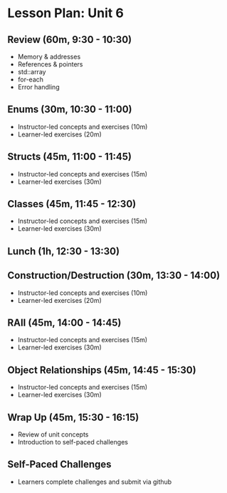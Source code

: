 # Lesson Plan: Unit 6

## Review (60m, 9:30 - 10:30)
- Memory & addresses
- References & pointers
- std::array
- for-each
- Error handling

## Enums (30m, 10:30 - 11:00)
- Instructor-led concepts and exercises (10m)
- Learner-led exercises (20m)
## Structs (45m, 11:00 - 11:45)
- Instructor-led concepts and exercises (15m)
- Learner-led exercises (30m)
## Classes (45m, 11:45 - 12:30)
- Instructor-led concepts and exercises (15m)
- Learner-led exercises (30m)
## Lunch (1h, 12:30 - 13:30)
## Construction/Destruction (30m, 13:30 - 14:00)
- Instructor-led concepts and exercises (10m)
- Learner-led exercises (20m)
## RAII (45m, 14:00 - 14:45)
- Instructor-led concepts and exercises (15m)
- Learner-led exercises (30m)
## Object Relationships (45m, 14:45 - 15:30)
- Instructor-led concepts and exercises (15m)
- Learner-led exercises (30m)
## Wrap Up (45m, 15:30 - 16:15)
- Review of unit concepts
- Introduction to self-paced challenges

## Self-Paced Challenges
- Learners complete challenges and submit via github